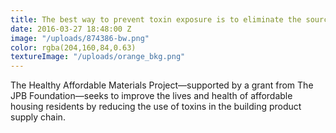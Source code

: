 ```yaml
---
title: The best way to prevent toxin exposure is to eliminate the source.
date: 2016-03-27 18:48:00 Z
image: "/uploads/874386-bw.png"
color: rgba(204,160,84,0.63)
textureImage: "/uploads/orange_bkg.png"
---
```


The Healthy Affordable Materials Project—supported by a grant from The JPB Foundation—seeks to improve the lives and health of affordable housing residents by reducing the use of toxins in the building product supply chain.
